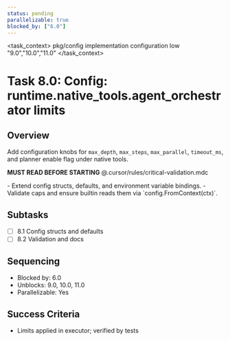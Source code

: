 ```yaml
---
status: pending
parallelizable: true
blocked_by: ["6.0"]
---
```


<task_context>
<domain>pkg/config</domain>
<type>implementation</type>
<scope>configuration</scope>
<complexity>low</complexity>
<dependencies></dependencies>
<unblocks>"9.0","10.0","11.0"</unblocks>
</task_context>

# Task 8.0: Config: runtime.native_tools.agent_orchestrator limits

## Overview

Add configuration knobs for `max_depth`, `max_steps`, `max_parallel`, `timeout_ms`, and planner enable flag under native tools.

<import>**MUST READ BEFORE STARTING** @.cursor/rules/critical-validation.mdc</import>

<requirements>
- Extend config structs, defaults, and environment variable bindings.
- Validate caps and ensure builtin reads them via `config.FromContext(ctx)`.
</requirements>

## Subtasks

- [ ] 8.1 Config structs and defaults
- [ ] 8.2 Validation and docs

## Sequencing

- Blocked by: 6.0
- Unblocks: 9.0, 10.0, 11.0
- Parallelizable: Yes

## Success Criteria

- Limits applied in executor; verified by tests
